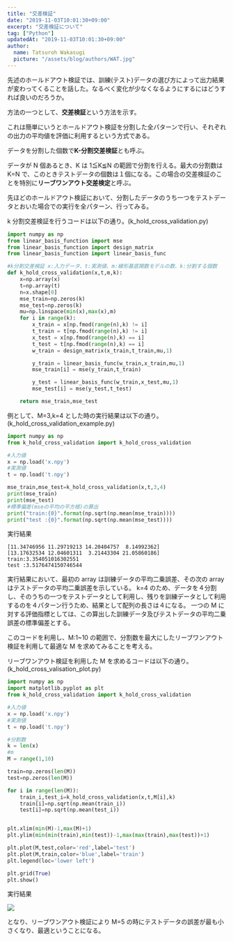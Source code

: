 ```yaml
---
title: "交差検証"
date: "2019-11-03T10:01:30+09:00"
excerpt: "交差検証について"
tag: ["Python"]
updatedAt: "2019-11-03T10:01:30+09:00"
author:
  name: Tatsuroh Wakasugi
  picture: "/assets/blog/authors/WAT.jpg"
---
```


先述のホールドアウト検証では、訓練(テスト)データの選び方によって出力結果が変わってくることを話した。なるべく変化が少なくなるようにするにはどうすれば良いのだろうか。

方法の一つとして、**交差検証**という方法を示す。

これは簡単にいうとホールドアウト検証を分割した全パターンで行い、それぞれの出力の平均値を評価に利用するという方式である。

データを分割した個数で**K-分割交差検証**とも呼ぶ。

データが N 個あるとき、K は 1≦K≦N の範囲で分割を行える。最大の分割数は K=N で、このときテストデータの個数は１個になる。この場合の交差検証のことを特別に**リーブワンアウト交差検定**と呼ぶ。

先ほどのホールドアウト検証において、分割したデータのうち一つをテストデータとおいた場合での実行を全パターン、行ってみる。

k 分割交差検証を行うコードは以下の通り。(k_hold_cross_validation.py)

```python
import numpy as np
from linear_basis_function import mse
from linear_basis_function import design_matrix
from linear_basis_function import linear_basis_func

#k分割交差検証 x:入力データ、t:実測値、m:線形基底関数モデルの数、k:分割する個数
def k_hold_cross_validation(x,t,m,k):
    x=np.array(x)
    t=np.array(t)
    n=x.shape[0]
    mse_train=np.zeros(k)
    mse_test=np.zeros(k)
    mu=np.linspace(min(x),max(x),m)
    for i in range(k):
        x_train = x[np.fmod(range(n),k) != i]
        t_train = t[np.fmod(range(n),k) != i]
        x_test = x[np.fmod(range(n),k) == i]
        t_test = t[np.fmod(range(n),k) == i]
        w_train = design_matrix(x_train,t_train,mu,1)

        y_train = linear_basis_func(w_train,x_train,mu,1)
        mse_train[i] = mse(y_train,t_train)

        y_test = linear_basis_func(w_train,x_test,mu,1)
        mse_test[i] = mse(y_test,t_test)

    return mse_train,mse_test
```

例として、M=3,k=4 とした時の実行結果は以下の通り。(k_hold_cross_validation_example.py)

```python
import numpy as np
from k_hold_cross_validation import k_hold_cross_validation

#入力値
x = np.load('x.npy')
#実測値
t = np.load('t.npy')

mse_train,mse_test=k_hold_cross_validation(x,t,3,4)
print(mse_train)
print(mse_test)
#標準偏差(mseの平均の平方根)の算出
print("train:{0}".format(np.sqrt(np.mean(mse_train))))
print("test :{0}".format(np.sqrt(np.mean(mse_test))))
```

実行結果

```
[11.34746956 11.29719213 14.20404757  8.14992362]
[13.17632534 12.04601311  3.21443304 21.05860186]
train:3.354051016302551
test :3.5176474150746544
```

実行結果において、最初の array は訓練データの平均二乗誤差、その次の array はテストデータの平均二乗誤差を示している。
k=4 のため、データを４分割し、そのうちの一つをテストデータとして利用し、残りを訓練データとして利用するのを４パターン行うため、結果として配列の長さは４になる。
一つの M に対する評価指標としては、この算出した訓練データ及びテストデータの平均二乗誤差の標準偏差とする。

このコードを利用し、M:1~10 の範囲で、分割数を最大にしたリーブワンアウト検証を利用して最適な M を求めてみることを考える。

リーブワンアウト検証を利用した M を求めるコードは以下の通り。(k_hold_cross_valisation_plot.py)

```python
import numpy as np
import matplotlib.pyplot as plt
from k_hold_cross_validation import k_hold_cross_validation

#入力値
x = np.load('x.npy')
#実測値
t = np.load('t.npy')

#分割数
k = len(x)
#m
M = range(1,10)

train=np.zeros(len(M))
test=np.zeros(len(M))

for i in range(len(M)):
    train_i,test_i=k_hold_cross_validation(x,t,M[i],k)
    train[i]=np.sqrt(np.mean(train_i))
    test[i]=np.sqrt(np.mean(test_i))


plt.xlim(min(M)-1,max(M)+1)
plt.ylim(min(min(train),min(test))-1,max(max(train),max(test))+1)

plt.plot(M,test,color='red',label='test')
plt.plot(M,train,color='blue',label='train')
plt.legend(loc='lower left')

plt.grid(True)
plt.show()
```

実行結果

![](/assets/note/programming/102_machine_learning/1021_supervised_learning/10211_regression/cross_validation/Figure_25.png)

となり、リーブワンアウト検証により M=5 の時にテストデータの誤差が最も小さくなり、最適ということになる。

